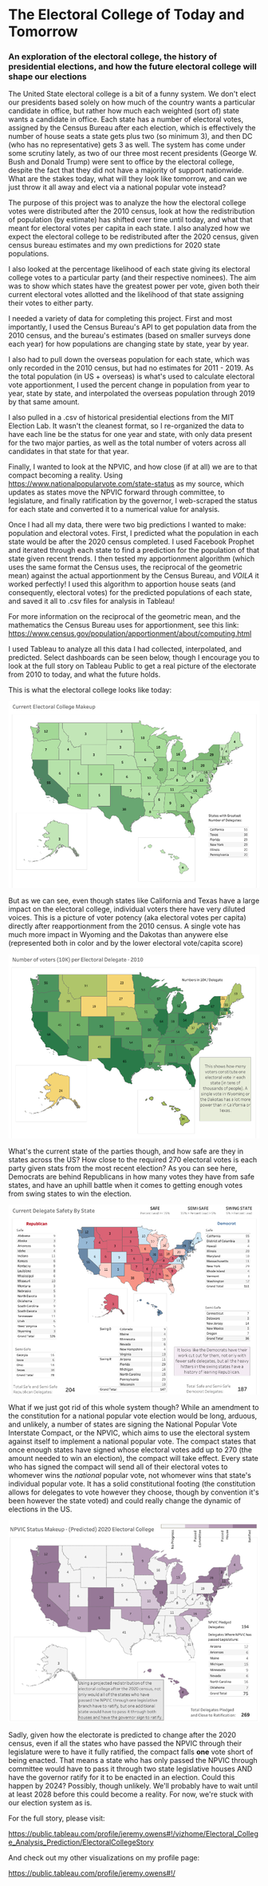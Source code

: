 # The Electoral College of Today and Tomorrow

### An exploration of the electoral college, the history of presidential elections, and how the future electoral college will shape our elections


The United State electoral college is a bit of a funny system. We don't elect our presidents based solely on how much of the country wants a particular candidate in office, but rather how much each weighted (sort of) state wants a candidate in office. Each state has a number of electoral votes, assigned by the Census Bureau after each election, which is effectively the number of house seats a state gets plus two (so minimum 3), and then DC (who has no representative) gets 3 as well. The system has come under some scrutiny lately, as two of our three most recent presidents (George W. Bush and Donald Trump) were sent to office by the electoral college, despite the fact that they did not have a majority of support nationwide. What are the stakes today, what will they look like tomorrow, and can we just throw it all away and elect via a national popular vote instead?

The purpose of this project was to analyze the how the electoral college votes were distributed after the 2010 census, look at how the redistribution of population (by estimate) has shifted over time until today, and what that meant for electoral votes per capita in each state. I also analyzed how we expect the electoral college to be redistributed after the 2020 census, given census bureau estimates and my own predictions for 2020 state populations.

I also looked at the percentage likelihood of each state giving its electoral college votes to a particular party (and their respective nominees). The aim was to show which states have the greatest power per vote, given both their current electoral votes allotted and the likelihood of that state assigning their votes to either party.

I needed a variety of data for completing this project. First and most importantly, I used the Census Bureau's API to get population data from the 2010 census, and the bureau's estimates (based on smaller surveys done each year) for how populations are changing state by state, year by year.

I also had to pull down the overseas population for each state, which was only recorded in the 2010 census, but had no estimates for 2011 - 2019. As the total population (in US + overseas) is what's used to calculate electoral vote apportionment, I used the percent change in population from year to year, state by state, and interpolated the overseas population through 2019 by that same amount.

I also pulled in a .csv of historical presidential elections from the MIT Election Lab. It wasn't the cleanest format, so I re-organized the data to have each line be the status for one year and state, with only data present for the two major parties, as well as the total number of voters across all candidates in that state for that year.

Finally, I wanted to look at the NPVIC, and how close (if at all) we are to that compact becoming a reality. Using https://www.nationalpopularvote.com/state-status as my source, which updates as states move the NPVIC forward through committee, to legislature, and finally ratification by the governor, I web-scraped the status for each state and converted it to a numerical value for analysis.

Once I had all my data, there were two big predictions I wanted to make: population and electoral votes. First, I predicted what the population in each state would be after the 2020 census completed. I used Facebook Prophet and iterated through each state to find a prediction for the population of that state given recent trends. I then tested my apportionment algorithm (which uses the same format the Census uses, the reciprocal of the geometric mean) against the actual apportionment by the Census Bureau, and *VOILA* it worked perfectly! I used this algorithm to apportion house seats (and consequently, electoral votes) for the predicted populations of each state, and saved it all to .csv files for analysis in Tableau!

For more information on the reciprocal of the geometric mean, and the mathematics the Census Bureau uses for apportionment, see this link: https://www.census.gov/population/apportionment/about/computing.html


I used Tableau to analyze all this data I had collected, interpolated, and predicted. Select dashboards can be seen below, though I encourage you to look at the full story on Tableau Public to get a real picture of the electorate from 2010 to today, and what the future holds.



This is what the electoral college looks like today:



![current_electoral_college](readme_images/Electoral_college.png)



But as we can see, even though states like California and Texas have a large impact on the electoral college, individual voters there have very diluted voices. This is a picture of voter potency (aka electoral votes per capita) directly after reapportionment from the 2010 census. A single vote has much more impact in Wyoming and the Dakotas than anywere else (represented both in color and by the lower electoral vote/capita score)




![electoral_votes_per_capita](readme_images/EV-cap_2010.png)





What's the current state of the parties though, and how safe are they in states across the US? How close to the required 270 electoral votes is each party given stats from the most recent election? As you can see here, Democrats are behind Republicans in how many votes they have from safe states, and have an uphill battle when it comes to getting enough votes from swing states to win the election.




![state_safety_2010](readme_images/State_safety_2010.png)





What if we just got rid of this whole system though? While an amendment to the constitution for a national popular vote election would be long, arduous, and unlikely, a number of states are signing the National Popular Vote Interstate Compact, or the NPVIC, which aims to use the electoral system against itself to implement a national popular vote. The compact states that once enough states have signed whose electoral votes add up to 270 (the amount needed to win an election), the compact will take effect. Every state who has signed the compact will send all of their electoral votes to whomever wins the *national* popular vote, not whomever wins that state's individual popular vote. It has a solid constitutional footing (the constitution allows for delegates to vote however they choose, though by convention it's been however the state voted) and could really change the dynamic of elections in the US.





![npvic_status](readme_images/NPVIC.png)




Sadly, given how the electorate is predicted to change after the 2020 census, even if all the states who have passed the NPVIC through their legislature were to have it fully ratified, the compact falls **one** vote short of being enacted. That means a state who has only passed the NPVIC through committee would have to pass it through two state legislative houses AND have the governor ratify for it to be enacted in an election. Could this happen by 2024? Possibly, though unlikely. We'll probably have to wait until at least 2028 before this could become a reality. For now, we're stuck with our election system as is.


For the full story, please visit:

https://public.tableau.com/profile/jeremy.owens#!/vizhome/Electoral_College_Analysis_Prediction/ElectoralCollegeStory

And check out my other visualizations on my profile page:

https://public.tableau.com/profile/jeremy.owens#!/

